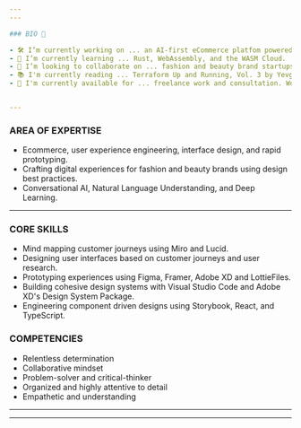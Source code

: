 ```yaml
---
---

### BIO 👋

- 🛠️ I’m currently working on ... an AI-first eCommerce platfom powered by IBM Watson.
- 🧠 I’m currently learning ... Rust, WebAssembly, and the WASM Cloud.
- 📡 I’m looking to collaborate on ... fashion and beauty brand startups.
- 📚 I'm currently reading ... Terraform Up and Running, Vol. 3 by Yevgeniy Brikman; The Phoenix Project by By Gene Kim, Kevin Behr and George Spafford; UX Strategy, 2nd Ed. by Jamie Levy.
- 🥓 I'm currently available for ... freelance work and consultation. Would consider full-time employment for the right opportunity.


---
```

### AREA OF EXPERTISE
 - Ecommerce, user experience engineering, interface design, and rapid prototyping.
 - Crafting digital experiences for fashion and beauty brands using design best practices.
 - Conversational AI, Natural Language Understanding, and Deep Learning.
---

### CORE SKILLS
- Mind mapping customer journeys using Miro and Lucid.
- Designing user interfaces based on customer journeys and user research.
- Prototyping experiences using Figma, Framer, Adobe XD and LottieFiles.
- Building cohesive design systems with Visual Studio Code and Adobe XD's Design System Package.
- Engineering component driven designs using Storybook, React, and TypeScript.

### COMPETENCIES
- Relentless determination
- Collaborative mindset
- Problem-solver and critical-thinker
- Organized and highly attentive to detail
- Empathetic and understanding

---
---
